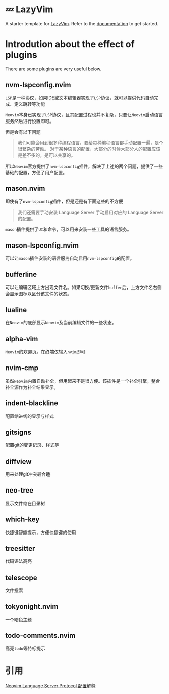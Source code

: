 # 💤 LazyVim

A starter template for [LazyVim](https://github.com/LazyVim/LazyVim).
Refer to the [documentation](https://lazyvim.github.io/installation) to get started.

# Introdution about the effect of plugins

There are some plugins are very useful below.
## nvm-lspconfig.nvim

`LSP`是一种协议，如果IDE或文本编辑器实现了`LSP`协议，就可以提供代码自动完成、定义跳转等功能

`Neovim`本身已实现了`LSP`协议，且其配置过程也并不复杂，只要让`Neovim`启动语言服务然后进行设置即可。

但是会有以下问题
> 我们可能会用到很多种编程语言，要给每种编程语言都手动配置一遍，是个很繁杂的劳动。
> 对于某种语言的配置，大部分的时候大部分人的配置应该是差不多的，是可以共享的。

所以`Neovim`官方提供了`nvm-lspconfig`插件，解决了上述的两个问题，提供了一些基础的配置，方便了用户配置。

## mason.nvim

即使有了`nvm-lspconfig`插件，但是还是有下面这些的不方便

> 我们还需要手动安装 Language Server
> 手动启用对应的 Language Server 的配置。

`mason`插件提供了`UI`和命令，可以用来安装一些工具的语言服务。

## mason-lspconfig.nvim

可以让`mason`插件安装的语言服务自动启用`nvm-lspconfig`的配置。

## bufferline

可以让编辑区域上方出现文件名。如果切换/更新文件`buffer`后，上方文件名右侧会显示图标以区分该文件的状态。

## lualine

在`Neovim`的底部显示`Neovim`及当前编辑文件的一些状态。

## alpha-vim

`Neovim`的欢迎页。在终端仅输入`nvim`即可

## nvim-cmp

虽然`Neovim`内置自动补全，但用起来不是很方便。该插件是一个补全引擎，整合补全源作为补全结果显示。

## indent-blackline

配置缩进线的显示与样式

## gitsigns

配置git的变更记录、样式等

## diffview

用来处理git冲突最合适

## neo-tree

显示文件缩在目录树

## which-key
快捷键智能提示，方便快捷键的使用

## treesitter
代码语法高亮

## telescope
文件搜索

## tokyonight.nvim
一个暗色主题

## todo-comments.nvim
高亮`todo`等特标提示


# 引用
[Neovim Language Server Protocol 配置解释](https://blog.otakusaikou.com/2023/07/05/neovim-language-server-config-explanation/)
